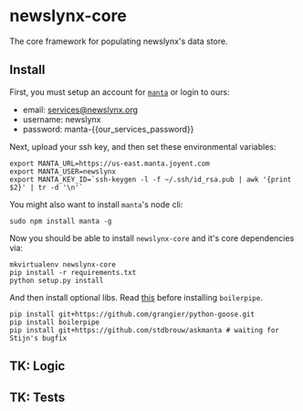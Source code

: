 newslynx-core
=============
The core framework for populating newslynx's data store.

## Install
First, you must setup an account for [`manta`](http://www.joyent.com/products/manta) or login to ours:
* email: services@newslynx.org
* username: newslynx
* password: manta-{{our_services_password}}

Next, upload your ssh key, and then set these environmental variables:
```
export MANTA_URL=https://us-east.manta.joyent.com 
export MANTA_USER=newslynx 
export MANTA_KEY_ID=`ssh-keygen -l -f ~/.ssh/id_rsa.pub | awk '{print $2}' | tr -d '\n'`
```

You might also want to install `manta`'s node cli:
```
sudo npm install manta -g
```

Now you should be able to install `newslynx-core` and it's core dependencies via:

```
mkvirtualenv newslynx-core
pip install -r requirements.txt
python setup.py install
```

And then install optional libs. Read [this](http://stackoverflow.com/questions/8525193/how-to-install-jpype-on-os-x-lion-to-use-with-neo4j) before installing `boilerpipe`.

```
pip install git+https://github.com/grangier/python-goose.git
pip install boilerpipe
pip install git+https://github.com/stdbrouw/askmanta # waiting for Stijn's bugfix
```

## TK: Logic

## TK: Tests